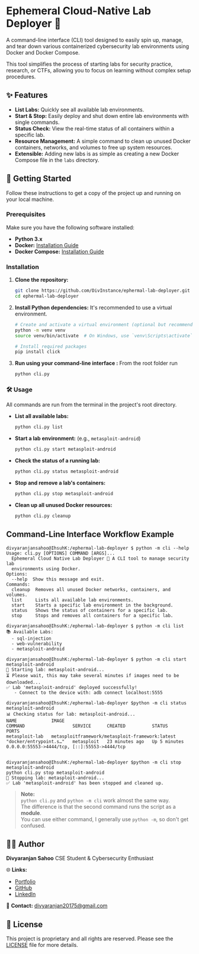 # Ephemeral Cloud-Native Lab Deployer 🧪

A command-line interface (CLI) tool designed to easily spin up, manage, and tear down various containerized cybersecurity lab environments using Docker and Docker Compose.

This tool simplifies the process of starting labs for security practice, research, or CTFs, allowing you to focus on learning without complex setup procedures.

## ✨ Features

* **List Labs:** Quickly see all available lab environments.
* **Start & Stop:** Easily deploy and shut down entire lab environments with single commands.
* **Status Check:** View the real-time status of all containers within a specific lab.
* **Resource Management:** A simple command to clean up unused Docker containers, networks, and volumes to free up system resources.
* **Extensible:** Adding new labs is as simple as creating a new Docker Compose file in the `labs` directory.

## 🚀 Getting Started

Follow these instructions to get a copy of the project up and running on your local machine.

### Prerequisites

Make sure you have the following software installed:

* **Python 3.x**
* **Docker:** [Installation Guide](https://docs.docker.com/engine/install/)
* **Docker Compose:** [Installation Guide](https://docs.docker.com/compose/install/)

### Installation

1.  **Clone the repository:**
    ```sh
    git clone https://github.com/DivInstance/ephermal-lab-deployer.git
    cd ephermal-lab-deployer
    ```

2.  **Install Python dependencies:**
    It's recommended to use a virtual environment.
    ```sh
    # Create and activate a virtual environment (optional but recommended)
    python -m venv venv
    source venv/bin/activate  # On Windows, use `venv\Scripts\activate`

    # Install required packages
    pip install click
    ```

3.  **Run using your command-line interface :**
    From the root folder run 
    ```sh
    python cli.py
    ```



### 🛠️ Usage

All commands are run from the terminal in the project's root directory.

* **List all available labs:**
    ```sh
    python cli.py list
    ```

* **Start a lab environment:** (e.g., `metasploit-android`)
    ```sh
    python cli.py start metasploit-android
    ```

* **Check the status of a running lab:**
    ```sh
    python cli.py status metasploit-android
    ```

* **Stop and remove a lab's containers:**
    ```sh
    python cli.py stop metasploit-android
    ```

* **Clean up all unused Docker resources:**
    ```sh
    python cli.py cleanup
    ```



## Command-Line Interface Workflow Example

```console
divyaranjansahoo@IhsuhK:/ephermal-lab-deployer $ python -m cli --help
Usage: cli.py [OPTIONS] COMMAND [ARGS]...
  Ephemeral Cloud Native Lab Deployer 🧪 A CLI tool to manage security lab
  environments using Docker.
Options:
  --help  Show this message and exit.
Commands:
  cleanup  Removes all unused Docker networks, containers, and volumes.
  list     Lists all available lab environments.
  start    Starts a specific lab environment in the background.
  status   Shows the status of containers for a specific lab.
  stop     Stops and removes all containers for a specific lab.
  
divyaranjansahoo@IhsuhK:/ephermal-lab-deployer $ python -m cli list
📚 Available Labs:
  - sql-injection
  - web-vulnerability
  - metasploit-android
  
divyaranjansahoo@IhsuhK:/ephermal-lab-deployer $ python -m cli start metasploit-android
🚀 Starting lab: metasploit-android...
⏳ Please wait, this may take several minutes if images need to be downloaded...
✅ Lab 'metasploit-android' deployed successfully!
   - Connect to the device with: adb connect localhost:5555

divyaranjansahoo@IhsuhK:/ephermal-lab-deployer $python -m cli status metasploit-android 
📊 Checking status for lab: metasploit-android...
NAME             IMAGE                                             COMMAND                  SERVICE      CREATED          STATUS          PORTS
metasploit-lab   metasploitframework/metasploit-framework:latest   "docker/entrypoint.s…"   metasploit   23 minutes ago   Up 5 minutes    0.0.0.0:55553->4444/tcp, [::]:55553->4444/tcp


divyaranjansahoo@IhsuhK:/ephermal-lab-deployer $python -m cli stop metasploit-android 
python cli.py stop metasploit-android
🛑 Stopping lab: metasploit-android...
✅ Lab 'metasploit-android' has been stopped and cleaned up.
```


> **Note:**  
> `python cli.py` and `python -m cli` work almost the same way.  
> The difference is that the second command runs the script as a **module**.  
> You can use either command, I generally use `python -m`, so don't get confused.



## 🧑‍💻 Author

**Divyaranjan Sahoo**
CSE Student & Cybersecurity Enthusiast

🌐 **Links:**

* [Portfolio](https://divyaranjansahoo.vercel.app/)
* [GitHub](https://github.com/DivInstance)
* [LinkedIn](https://linkedin.com/in/divyaranjansahoo)

📧 **Contact:** divyaranjan20175@gmail.com

## 📄 License

This project is proprietary and all rights are reserved. Please see the [LICENSE](LICENSE) file for more details.
```eof